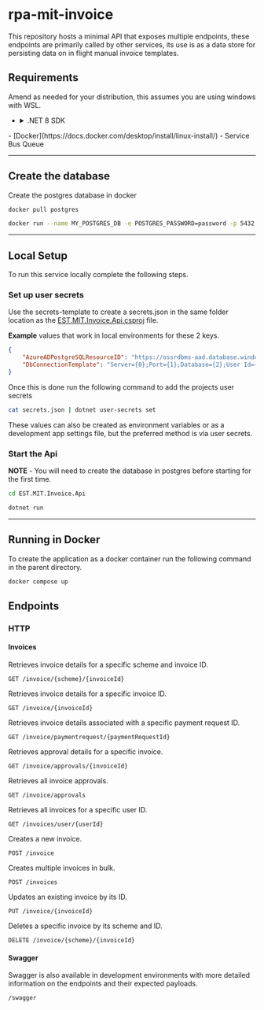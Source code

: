 # rpa-mit-invoice

This repository hosts a minimal API that exposes multiple endpoints, these endpoints are primarily called by other services, its use is as a data store for persisting data on in flight manual invoice templates.

## Requirements

Amend as needed for your distribution, this assumes you are using windows with WSL.
- <details>
    <summary> .NET 8 SDK </summary>
    
    ```bash
    wget https://packages.microsoft.com/config/debian/12/packages-microsoft-prod.deb -O packages-microsoft-prod.deb
    sudo dpkg -i packages-microsoft-prod.deb
    sudo apt-get update && sudo apt-get install -y dotnet-sdk-8.0
    ```
</details>
- [Docker](https://docs.docker.com/desktop/install/linux-install/)
- Service Bus Queue

---
## Create the database

Create the postgres database in docker

```bash
docker pull postgres
```
```bash
docker run --name MY_POSTGRES_DB -e POSTGRES_PASSWORD=password -p 5432:5432 -d postgres
```

---
## Local Setup

To run this service locally complete the following steps.
### Set up user secrets

Use the secrets-template to create a secrets.json in the same folder location as the [EST.MIT.Invoice.Api.csproj](https://github.com/DEFRA/rpa-mit-invoice/blob/main/EST.MIT.Invoice.Api/EST.MIT.Invoice.Api.csproj) file. 

**Example** values that work in local environments for these 2 keys.

```json
{
    "AzureADPostgreSQLResourceID": "https://ossrdbms-aad.database.windows.net/.default",
    "DbConnectionTemplate": "Server={0};Port={1};Database={2};User Id={3};Password={4};"
}
```

Once this is done run the following command to add the projects user secrets

```bash
cat secrets.json | dotnet user-secrets set
```

These values can also be created as environment variables or as a development app settings file, but the preferred method is via user secrets.

### Start the Api

**NOTE** - You will need to create the database in postgres before starting for the first time.

```bash
cd EST.MIT.Invoice.Api
```

```bash
dotnet run
```

---
## Running in Docker

To create the application as a docker container run the following command in the parent directory.

```bash
docker compose up
```

## Endpoints

### HTTP

#### Invoices

Retrieves invoice details for a specific scheme and invoice ID.
```http
GET /invoice/{scheme}/{invoiceId} 
``` 

Retrieves invoice details for a specific invoice ID.
```http
GET /invoice/{invoiceId} 
``` 

Retrieves invoice details associated with a specific payment request ID.
```http
GET /invoice/paymentrequest/{paymentRequestId} 
``` 

Retrieves approval details for a specific invoice.
```http
GET /invoice/approvals/{invoiceId} 
``` 

Retrieves all invoice approvals.
```http
GET /invoice/approvals 
``` 

Retrieves all invoices for a specific user ID.
```http
GET /invoices/user/{userId} 
``` 

Creates a new invoice.
```http
POST /invoice 
``` 

Creates multiple invoices in bulk.
```http
POST /invoices 
``` 

Updates an existing invoice by its ID.
```http
PUT /invoice/{invoiceId} 
``` 

Deletes a specific invoice by its scheme and ID.
```http
DELETE /invoice/{scheme}/{invoiceId} 
``` 

#### Swagger

Swagger is also available in development environments with more detailed information on the endpoints and their expected payloads.
```http
/swagger
```

